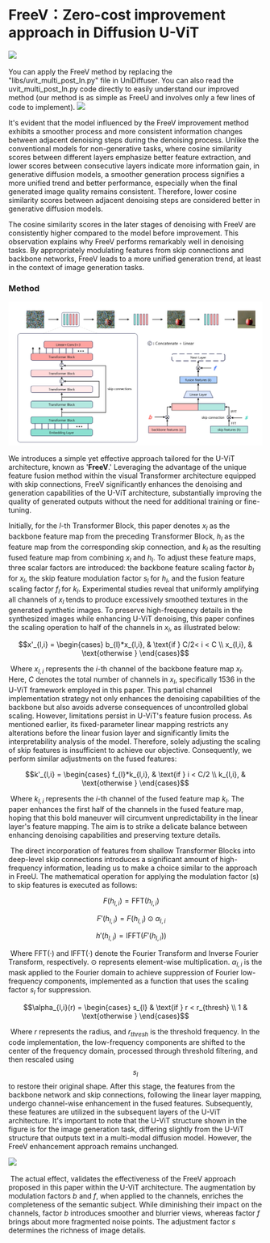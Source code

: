# FreeV：Zero-cost improvement approach in Diffusion U-ViT


![](assets/1.jpg)

​You can apply the FreeV method by replacing the "libs/uvit_multi_post_ln.py" file in UniDiffuser. You can also read the uvit_multi_post_ln.py code directly to easily understand our improved method (our method is as simple as FreeU and involves only a few lines of code to implement).
![](D:assets/2.jpg)

​It's evident that the model influenced by the FreeV improvement method exhibits a smoother process and more consistent information changes between adjacent denoising steps during the denoising process. Unlike the conventional models for non-generative tasks, where cosine similarity scores between different layers emphasize better feature extraction, and lower scores between consecutive layers indicate more information gain, in generative diffusion models, a smoother generation process signifies a more unified trend and better performance, especially when the final generated image quality remains consistent. Therefore, lower cosine similarity scores between adjacent denoising steps are considered better in generative diffusion models.

​The cosine similarity scores in the later stages of denoising with FreeV are consistently higher compared to the model before improvement. This observation explains why FreeV performs remarkably well in denoising tasks. By appropriately modulating features from skip connections and backbone networks, FreeV leads to a more unified generation trend, at least in the context of image generation tasks.


### Method

![](assets/3.jpg)

​We introduces a simple yet effective approach tailored for the U-ViT architecture,  known as '**FreeV**.' Leveraging the advantage of the unique feature fusion method within the visual Transformer architecture equipped with skip connections, FreeV significantly enhances the denoising and generation capabilities of the U-ViT architecture, substantially improving the quality of generated outputs without the need for additional training or fine-tuning.

​Initially, for the $l$-th Transformer Block, this paper denotes $x_{l}$ as the backbone feature map from the preceding Transformer Block, $h_{l}$ as the feature map from the corresponding skip connection, and $k_{l}$ as the resulting fused feature map from combining $x_{l}$ and $h_{l}$. To adjust these feature maps, three scalar factors are introduced: the backbone feature scaling factor $b_{l}$ for $x_{l}$, the skip feature modulation factor $s_{l}$ for $h_{l}$, and the fusion feature scaling factor $f_{l}$ for $k_{l}$. Experimental studies reveal that uniformly amplifying all channels of $x_{l}$ tends to produce excessively smoothed textures in the generated synthetic images. To preserve high-frequency details in the synthesized images while enhancing U-ViT denoising, this paper confines the scaling operation to half of the channels in $x_{l}$, as illustrated below:

```math
x'_{l,i} = \begin{cases}
	b_{l}*x_{l,i}, & \text{if } C/2< i < C \\
    x_{l,i}, & \text{otherwise }
\end{cases}
```

​	Where $x_{l,i}$ represents the $i$-th channel of the backbone feature map $x_{l}$. Here, $C$ denotes the total number of channels in $x_{l}$, specifically 1536 in the U-ViT framework employed in this paper. This partial channel implementation strategy not only enhances the denoising capabilities of the backbone but also avoids adverse consequences of uncontrolled global scaling. However, limitations persist in U-ViT's feature fusion process. As mentioned earlier, its fixed-parameter linear mapping restricts any alterations before the linear fusion layer and significantly limits the interpretability analysis of the model. Therefore, solely adjusting the scaling of skip features is insufficient to achieve our objective. Consequently, we perform similar adjustments on the fused features:

```math
k'_{l,i} = \begin{cases}
  f_{l}*k_{l,i}, & \text{if	} i < C/2 \\
  k_{l,i}, & \text{otherwise }
\end{cases}
```
​	Where $k_{l,i}$ represents the $i$-th channel of the fused feature map $k_{l}$. The paper enhances the first half of the channels in the fused feature map, hoping that this bold maneuver will circumvent unpredictability in the linear layer's feature mapping. The aim is to strike a delicate balance between enhancing denoising capabilities and preserving texture details.

​	The direct incorporation of features from shallow Transformer Blocks into deep-level skip connections introduces a significant amount of high-frequency information, leading us to make a choice similar to the approach in FreeU. The mathematical operation for applying the modulation factor \(s\) to skip features is executed as follows: 

```math
F(h_{l,i}) = \text{FFT}(h_{l,i}) \quad
```

```math
F'(h_{l,i}) = F(h_{l,i}) \odot \alpha_{l,i} \quad
```

```math
h'(h_{l,i}) = \text{IFFT}(F'(h_{l,i})) \quad
```

​	Where $\text{FFT}(·)$ and $\text{IFFT}(·)$ denote the Fourier Transform and Inverse Fourier Transform, respectively. $\odot$ represents element-wise multiplication. $\alpha_{l,i}$ is the mask applied to the Fourier domain to achieve suppression of Fourier low-frequency components, implemented as a function that uses the scaling factor $s_{l}$ for suppression.

```math
\alpha_{l,i}(r) = \begin{cases}
  s_{l} & \text{if	} r < r_{thresh} \\
  1 & \text{otherwise }
\end{cases}
```

​	Where $r$ represents the radius, and $r_{thresh}$ is the threshold frequency. In the code implementation, the low-frequency components are shifted to the center of the frequency domain, processed through threshold filtering, and then rescaled using $$s_{l}$$ to restore their original shape. After this stage, the features from the backbone network and skip connections, following the linear layer mapping, undergo channel-wise enhancement in the fused features. Subsequently, these features are utilized in the subsequent layers of the U-ViT architecture. It's important to note that the U-ViT structure shown in the figure is for the image generation task, differing slightly from the U-ViT structure that outputs text in a multi-modal diffusion model. However, the FreeV enhancement approach remains unchanged.

![](D:assets/4.jpg)

​	The actual effect, validates the effectiveness of the FreeV approach proposed in this paper within the U-ViT architecture. The augmentation by modulation factors $b$ and $f$, when applied to the channels, enriches the completeness of the semantic subject. While diminishing their impact on the channels, factor $b$ introduces smoother and blurrier views, whereas factor $f$ brings about more fragmented noise points. The adjustment factor $s$ determines the richness of image details.



